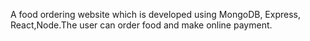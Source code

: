 A food ordering website which is developed using MongoDB, Express, React,Node.The user can order food and make online payment.
